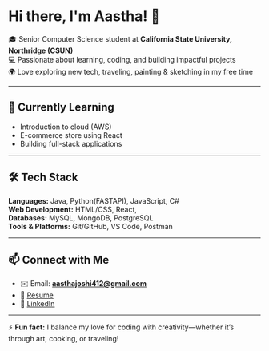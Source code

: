# Hi there, I'm Aastha! 👋  

🎓 Senior Computer Science student at **California State University, Northridge (CSUN)**  
💻 Passionate about learning, coding, and building impactful projects  
🌍 Love exploring new tech, traveling, painting & sketching in my free time  

---


## 🌱 Currently Learning  
- Introduction to cloud (AWS)
- E-commerce store using React
- Building full-stack applications  

---

## 🛠️ Tech Stack  
**Languages:** Java, Python(FASTAPI), JavaScript, C#  
**Web Development:** HTML/CSS, React,  
**Databases:** MySQL, MongoDB, PostgreSQL  
**Tools & Platforms:** Git/GitHub, VS Code, Postman 

---

## 📫 Connect with Me  
- ✉️ Email: **aasthajoshi412@gmail.com**  
- 📄 [Resume](https://docs.google.com/document/d/130nBznOFK_o4erP9bcXVDKKK6Jijk-8i5VjgQomNQ5E/edit?usp=sharing)  
- 💼 [LinkedIn](www.linkedin.com.in/aasthajoshi23)  

---

⚡ **Fun fact:** I balance my love for coding with creativity—whether it’s through art, cooking, or traveling!  
